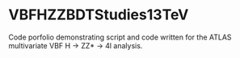 # VBFHZZBDTStudies13TeV

Code porfolio demonstrating script and code written for the ATLAS multivariate VBF H -> ZZ* -> 4l analysis.
